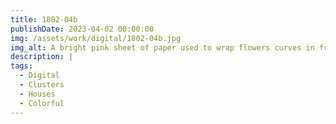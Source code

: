 ```yaml
---
title: 1802-04b
publishDate: 2023-04-02 00:00:00
img: /assets/work/digital/1802-04b.jpg
img_alt: A bright pink sheet of paper used to wrap flowers curves in front of rich blue background
description: |
tags:
  - Digital
  - Clusters
  - Houses
  - Colorful
---
```


